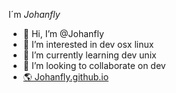 I´m *Johanfly*

* 👋 Hi, I’m @Johanfly
* 👀 I’m interested in dev osx linux
* 🌱 I’m currently learning dev unix
* 💞️ I’m looking to collaborate on dev
* [🌎 Johanfly.github.io](https://johanfly.github.io)